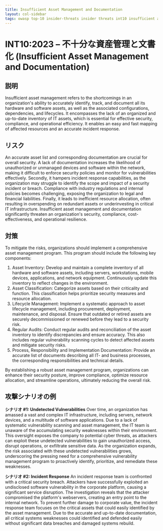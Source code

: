 ```yaml
---
title: Insufficient Asset Management and Documentation
layout: col-sidebar
tags: owasp top-10 insider-threats insider threats int10 insufficient asset management and documentation
---
```


# INT10:2023 – 不十分な資産管理と文書化 (Insufficient Asset Management and Documentation)

## 説明
Insufficient asset management refers to the shortcomings in an organization's ability to accurately identify, track, and document all its hardware and software assets, as well as the associated configurations, dependencies, and lifecycles. It encompasses the lack of an organized and up-to-date inventory of IT assets, which is essential for effective security, compliance, and operational efficiency. It enables an easy and fast mapping of affected resources and an accurate incident response. 
## リスク
An accurate asset list and corresponding documentation are crucial for overall security. A lack of documentation increases the likelihood of unauthorized or unmanaged devices and software within the network, making it difficult to enforce security policies and monitor for vulnerabilities effectively. Secondly, it hampers incident response capabilities, as the organization may struggle to identify the scope and impact of a security incident or breach. Compliance with industry regulations and internal policies becomes challenging, exposing the organization to legal and financial liabilities. Finally, it leads to inefficient resource allocation, often resulting in overspending on redundant assets or underinvesting in critical IT infrastructure. Insufficient asset management and documentation significantly threaten an organization's security, compliance, cost-effectiveness, and operational resilience.
## 対策
To mitigate the risks, organizations should implement a comprehensive asset management program. This program should include the following key components:

1. Asset Inventory: Develop and maintain a complete inventory of all hardware and software assets, including servers, workstations, mobile devices, applications, and network equipment. Continuously update this inventory to reflect changes in the environment.
2. Asset Classification: Categorize assets based on their criticality and function. This classification helps prioritize security measures and resource allocation. 
3. Lifecycle Management: Implement a systematic approach to asset lifecycle management, including procurement, deployment, maintenance, and disposal. Ensure that outdated or retired assets are securely decommissioned or renewed before they lead to a security risk.
4. Regular Audits: Conduct regular audits and reconciliation of the asset inventory to identify discrepancies and ensure accuracy. This also includes regular vulnerability scanning cycles to detect affected assets and mitigate security risks.
5. Process, Responsibility and Implementation Documentation: Provide an accurate list of documents describing all IT- and business processes, the corresponding responsibilities and technical details.

By establishing a robust asset management program, organizations can enhance their security posture, improve compliance, optimize resource allocation, and streamline operations, ultimately reducing the overall risk.

## 攻撃シナリオの例
**シナリオ #1: Undetected Vulnerabilities**
Over time, an organization has amassed a vast and complex IT infrastructure, including servers, network devices, and a multitude of software applications. Due to a lack of systematic vulnerability scanning and asset management, the IT team is unaware of the accumulating security weaknesses within their environment. This oversight exposes the company to potential cyber threats, as attackers can exploit these undetected vulnerabilities to gain unauthorized access, disrupt operations, or exfiltrate sensitive data. As the organization expands, the risk associated with these undetected vulnerabilities grows, underscoring the pressing need for a comprehensive vulnerability management program to proactively identify, prioritize, and remediate these weaknesses.

**シナリオ #2: Incident Response**
An incident response team is confronted with a critical security breach. Attackers have successfully exploited an undisclosed software vulnerability in the corporate platform, causing a significant service disruption. The investigation reveals that the attacker compromised the platform's webservers, creating an entry point to the internal network. To prevent further damage to corporate value, the incident response team focuses on the critical assets that could easily identified by the asset management. Due to the accurate and up-to-date documentation, all critical systems weaknesses could identified and defended easily without significant data breaches and damaged systems rebuild.
